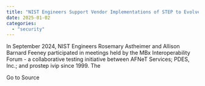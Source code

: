 ```yaml
---
title: "NIST Engineers Support Vendor Implementations of STEP to Evolve Digital Manufacturing"
date: 2025-01-02
categories: 
  - "security"
---
```


In September 2024, NIST Engineers Rosemary Astheimer and Allison Barnard Feeney participated in meetings held by the MBx Interoperability Forum - a collaborative testing initiative between AFNeT Services; PDES, Inc.; and prostep ivip since 1999. The

Go to Source
